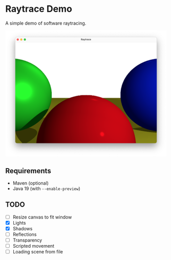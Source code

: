 # Raytrace Demo

A simple demo of software raytracing.

![Screenshot](docs/Screen%20Shot%202023-01-26%20at%2018.19.21.png)

## Requirements
* Maven (optional)
* Java 19 (with `--enable-preview`)

## TODO

* [ ] Resize canvas to fit window
* [x] Lights
* [x] Shadows
* [ ] Reflections
* [ ] Transparency
* [ ] Scripted movement
* [ ] Loading scene from file
